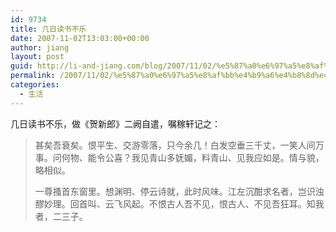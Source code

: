 ```yaml
---
id: 9734
title: 几日读书不乐
date: 2007-11-02T13:03:00+00:00
author: jiang
layout: post
guid: http://li-and-jiang.com/blog/2007/11/02/%e5%87%a0%e6%97%a5%e8%af%bb%e4%b9%a6%e4%b8%8d%e4%b9%90/
permalink: /2007/11/02/%e5%87%a0%e6%97%a5%e8%af%bb%e4%b9%a6%e4%b8%8d%e4%b9%90/
categories:
  - 生活
---
```

几日读书不乐，做《贺新郎》二阙自遣，嘱稼轩记之：
  


> 甚矣吾衰矣。恨平生、交游零落，只今余几！白发空垂三千丈，一笑人间万事。问何物、能令公喜？我见青山多妩媚，料青山、见我应如是。情与貌，略相似。 
> 
> 一尊搔首东窗里。想渊明、停云诗就，此时风味。江左沉酣求名者，岂识浊醪妙理。回首叫、云飞风起。不恨古人吾不见，恨古人、不见吾狂耳。知我者，二三子。